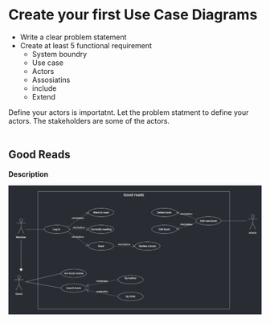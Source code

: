 # Create your first Use Case Diagrams

- Write a clear problem statement
- Create at least 5 functional requirement
  - System boundry
  - Use case
  - Actors
  - Assosiatins
  - include
  - Extend

Define your actors is importatnt. Let the problem statment to define your actors. The stakeholders are some of the actors.<br></br>

## Good Reads

**Description**

![Good read Use Case diagram](Screenshot_Good_reads.png)
